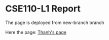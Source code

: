 # CSE110-L1 Report
The page is deployed from new-branch branch

Here the page: [Thanh's page](https://jayden789.github.io/CSE110-L1/)
